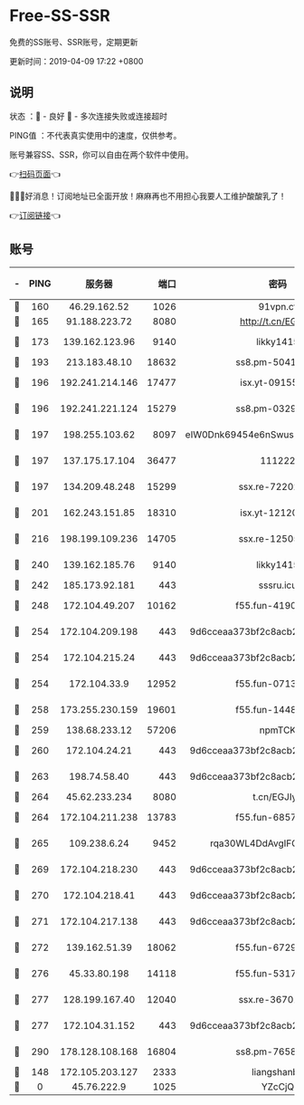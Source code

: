# Free-SS-SSR

免费的SS账号、SSR账号，定期更新

更新时间：2019-04-09 17:22 +0800

## 说明

状态     ：🙂 - 良好 🙁 - 多次连接失败或连接超时

PING值   ：不代表真实使用中的速度，仅供参考。

账号兼容SS、SSR，你可以自由在两个软件中使用。

👉[扫码页面](https://liesauer.github.io/Free-SS-SSR/)👈

🎉🎉🎉好消息！订阅地址已全面开放！麻麻再也不用担心我要人工维护酸酸乳了！

👉[订阅链接](https://www.liesauer.net/yogurt/subscribe?ACCESS_TOKEN=DAYxR3mMaZAsaqUb)👈

## 账号

|-|PING|服务器|端口|密码|加密方式|区域|
|:----:|:----:|:-----:|-----:|:----:|:----:|:----:|
|🙂|160|46.29.162.52|1026|91vpn.cf|rc4-md5|RU|
|🙂|165|91.188.223.72|8080|http://t.cn/EGJIyrl|rc4-md5|RU|
|🙂|173|139.162.123.96|9140|likky1415|aes-256-cfb|JP|
|🙂|193|213.183.48.10|18632|ss8.pm-50413553|rc4-md5|RU|
|🙂|196|192.241.214.146|17477|isx.yt-09155805|aes-256-cfb|US|
|🙂|196|192.241.221.124|15279|ss8.pm-03297387|aes-256-cfb|US|
|🙂|197|198.255.103.62|8097|eIW0Dnk69454e6nSwuspv9DmS201tQ0D|aes-256-cfb|US|
|🙂|197|137.175.17.104|36477|111222|aes-256-cfb|US|
|🙂|197|134.209.48.248|15299|ssx.re-72202420|aes-256-cfb|US|
|🙂|201|162.243.151.85|18310|isx.yt-12120074|aes-256-cfb|US|
|🙂|216|198.199.109.236|14705|ssx.re-12505004|aes-256-cfb|US|
|🙂|240|139.162.185.76|9140|likky1415|aes-256-cfb|DE|
|🙂|242|185.173.92.181|443|sssru.icu|rc4-md5|RU|
|🙂|248|172.104.49.207|10162|f55.fun-41905372|aes-256-cfb|SG|
|🙂|254|172.104.209.198|443|9d6cceaa373bf2c8acb22e60b6a58be6|aes-256-cfb|US|
|🙂|254|172.104.215.24|443|9d6cceaa373bf2c8acb22e60b6a58be6|aes-256-cfb|US|
|🙂|254|172.104.33.9|12952|f55.fun-07138096|aes-256-cfb|SG|
|🙂|258|173.255.230.159|19601|f55.fun-14484669|aes-256-cfb|US|
|🙂|259|138.68.233.12|57206|npmTCK|rc4-md5|US|
|🙂|260|172.104.24.21|443|9d6cceaa373bf2c8acb22e60b6a58be6|aes-256-cfb|US|
|🙂|263|198.74.58.40|443|9d6cceaa373bf2c8acb22e60b6a58be6|aes-256-cfb|US|
|🙂|264|45.62.233.234|8080|t.cn/EGJIyrl|rc4-md5|CA|
|🙂|264|172.104.211.238|13783|f55.fun-68574119|aes-256-cfb|US|
|🙂|265|109.238.6.24|9452|rqa30WL4DdAvgIFG6Fs3znzTa|aes-256-cfb|FR|
|🙂|269|172.104.218.230|443|9d6cceaa373bf2c8acb22e60b6a58be6|aes-256-cfb|US|
|🙂|270|172.104.218.41|443|9d6cceaa373bf2c8acb22e60b6a58be6|aes-256-cfb|US|
|🙂|271|172.104.217.138|443|9d6cceaa373bf2c8acb22e60b6a58be6|aes-256-cfb|US|
|🙂|272|139.162.51.39|18062|f55.fun-67295461|aes-256-cfb|SG|
|🙂|276|45.33.80.198|14118|f55.fun-53173364|aes-256-cfb|US|
|🙂|277|128.199.167.40|12040|ssx.re-36701064|aes-256-cfb|SG|
|🙂|277|172.104.31.152|443|9d6cceaa373bf2c8acb22e60b6a58be6|aes-256-cfb|US|
|🙂|290|178.128.108.168|16804|ss8.pm-76588510|aes-256-cfb|SG|
|🙂|148|172.105.203.127|2333|liangshanbo|chacha20|JP|
|🙁|0|45.76.222.9|1025|YZcCjQ|rc4-md5|JP|
